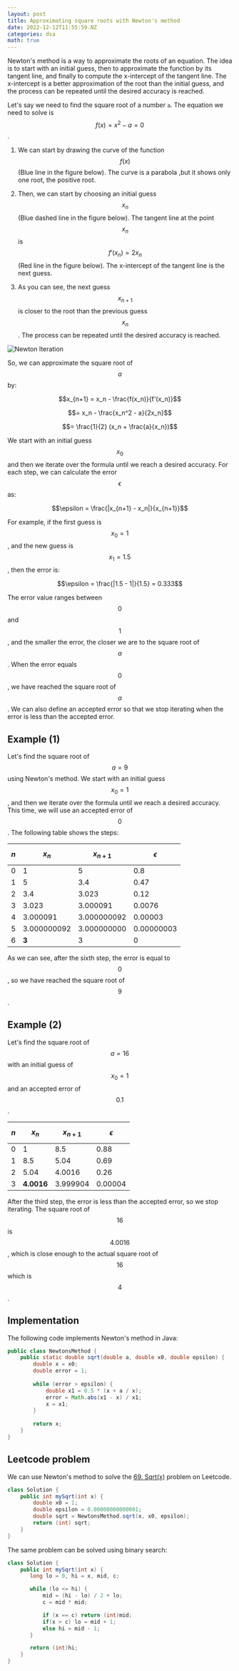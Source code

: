 ```yaml
---
layout: post
title: Approximating square roots with Newton's method
date: 2022-12-12T11:55:59.NZ
categories: dsa
math: true
---
```


Newton's method is a way to approximate the roots of an equation. The idea is to start with an initial guess, then to
approximate the function by its tangent line, and finally to compute the x-intercept of the tangent line. The
x-intercept is a better approximation of the root than the initial guess, and the process can be repeated until the
desired accuracy is reached.

Let's say we need to find the square root of a number `a`. The equation we need to solve is $$f(x) = x^2 - a = 0$$.

1. We can start by drawing the curve of the function $$f(x)$$ (Blue line in the figure below). The curve is a parabola
   ,but it shows only one root, the positive root.

2. Then, we can start by choosing an initial guess $$x_n$$ (Blue dashed line in the figure below). The tangent line at
   the point $$x_n$$ is $$f'(x_n) = 2x_n$$ (Red line in the figure below). The x-intercept of the tangent line is the
   next guess.

3. As you can see, the next guess $$x_{n+1}$$ is closer to the root than the previous guess $$x_n$$. The process can be
   repeated until the desired accuracy is reached.

![Newton Iteration](/assets/img/Newton_iteration.png)

So, we can approximate the square root of $$a$$ by:

$$x_{n+1} = x_n - \frac{f(x_n)}{f'(x_n)}$$

$$= x_n - \frac{x_n^2 - a}{2x_n}$$

$$= \frac{1}{2} (x_n + \frac{a}{x_n})$$

We start with an initial guess $$x_0$$ and then we iterate over the formula until we reach a desired accuracy. For
each step, we can calculate the error $$\epsilon$$ as:

$$\epsilon = \frac{|x_{n+1} - x_n|}{x_{n+1}}$$

For example, if the first guess is $$x_0 = 1$$, and the new guess is $$x_1 = 1.5$$, then the error is:

$$\epsilon = \frac{|1.5 - 1|}{1.5} = 0.333$$

The error value ranges between $$0$$ and $$1$$, and the smaller the error, the closer we are to the square root of
$$a$$. When the error equals $$0$$, we have reached the square root of $$a$$. We can also define an accepted error
so that we stop iterating when the error is less than the accepted error.

## Example (1)

Let's find the square root of $$a = 9$$ using Newton's method. We start with an initial guess $$x_0 = 1$$, and then we
iterate over the formula until we reach a desired accuracy. This time, we will use an accepted error of $$0$$. The
following table shows the steps:

| $$n$$ | $$x_n$$     | $$x_{n+1}$$ | $$\epsilon$$ |
|-------|-------------|-------------|--------------|
| 0     | 1           | 5           | 0.8          |
| 1     | 5           | 3.4         | 0.47         |
| 2     | 3.4         | 3.023       | 0.12         |
| 3     | 3.023       | 3.000091    | 0.0076       |
| 4     | 3.000091    | 3.000000092 | 0.00003      |
| 5     | 3.000000092 | 3.000000000 | 0.00000003   |
| 6     | __3__       | 3           | 0            |

As we can see, after the sixth step, the error is equal to $$0$$, so we have reached the square root of $$9$$.

## Example (2)

Let's find the square root of $$a = 16$$ with an initial guess of $$x_0 = 1$$ and an accepted error of $$0.1$$.

| $$n$$ | $$x_n$$    | $$x_{n+1}$$ | $$\epsilon$$ |
|-------|------------|-------------|--------------|
| 0     | 1          | 8.5         | 0.88         |
| 1     | 8.5        | 5.04        | 0.69         |
| 2     | 5.04       | 4.0016      | 0.26         |
| 3     | __4.0016__ | 3.999904    | 0.00004      |

After the third step, the error is less than the accepted error, so we stop iterating. The square root of $$16$$ is
$$4.0016$$, which is close enough to the actual square root of $$16$$ which is $$4$$.

## Implementation

The following code implements Newton's method in Java:

```java
public class NewtonsMethod {
    public static double sqrt(double a, double x0, double epsilon) {
        double x = x0;
        double error = 1;
        
        while (error > epsilon) {
            double x1 = 0.5 * (x + a / x);
            error = Math.abs(x1 - x) / x1;
            x = x1;
        }
        
        return x;
    }
}
```

## Leetcode problem

We can use Newton's method to solve the [69. Sqrt(x)](https://leetcode.com/problems/sqrtx/) problem on Leetcode.

```java
class Solution {
    public int mySqrt(int x) {
        double x0 = 1;
        double epsilon = 0.00000000000001;
        double sqrt = NewtonsMethod.sqrt(x, x0, epsilon);
        return (int) sqrt;
    }
}
```

The same problem can be solved using binary search:

```java
class Solution {
    public int mySqrt(int x) {
       long lo = 0, hi = x, mid, c;

       while (lo <= hi) {
           mid = (hi - lo) / 2 + lo;
           c = mid * mid;

           if (x == c) return (int)mid;
           if(x > c) lo = mid + 1;
           else hi = mid - 1;
       }

       return (int)hi;
    }
}
```

